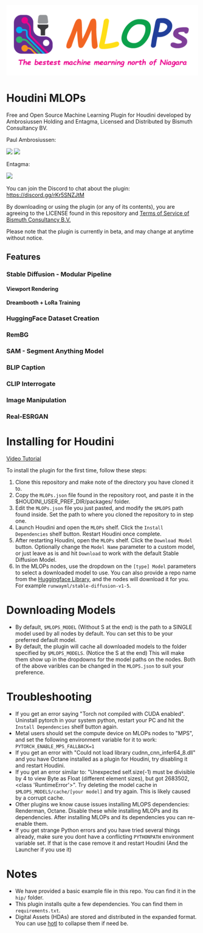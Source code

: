 ![SideFXLabs logo](https://github.com/Bismuth-Consultancy-BV/MLOPs/blob/main/help/images/mlops_banner.png)

# Houdini MLOPs
Free and Open Source Machine Learning Plugin for Houdini developed by Ambrosiussen Holding and Entagma, Licensed and Distributed by Bismuth Consultancy BV.

Paul Ambrosiussen:

[![](https://img.shields.io/badge/twitter-%230077B5.svg?style=for-the-badge&logo=twitter)](https://twitter.com/ambrosiussen_p)
[![](https://img.shields.io/badge/linkedin-%230077B5.svg?style=for-the-badge&logo=linkedin)](https://www.linkedin.com/in/paulambrosiussen/)

Entagma:

[![](https://img.shields.io/badge/twitter-%230077B5.svg?style=for-the-badge&logo=twitter)](https://twitter.com/entagma)

You can join the Discord to chat about the plugin: https://discord.gg/rKr5SNZJtM

By downloading or using the plugin (or any of its contents), you are agreeing to the LICENSE found in this repository and [Terms of Service of Bismuth Consultancy B.V.](https://www.bismuthconsultancy.com/s/EN_Terms_And_Conditions-f5sk.pdf)

Please note that the plugin is currently in beta, and may change at anytime without notice.



## Features
### Stable Diffusion - Modular Pipeline
#### Viewport Rendering
#### Dreambooth + LoRa Training
### HuggingFace Dataset Creation
### RemBG
### SAM - Segment Anything Model
### BLIP Caption
### CLIP Interrogate
### Image Manipulation
### Real-ESRGAN



# Installing for Houdini
[Video Tutorial](https://youtu.be/rtgghkYKKLY)

To install the plugin for the first time, follow these steps:
1. Clone this repository and make note of the directory you have cloned it to.
2. Copy the `MLOPs.json` file found in the repository root, and paste it in the $HOUDINI_USER_PREF_DIR/packages/ folder.
3. Edit the `MLOPs.json` file you just pasted, and modify the `$MLOPS` path found inside. Set the path to where you cloned the repository to in step one.
4. Launch Houdini and open the `MLOPs` shelf. Click the `Install Dependencies` shelf button. Restart Houdini once complete.
5. After restarting Houdini, open the `MLOPs` shelf. Click the `Download Model` button. Optionally change the `Model Name` parameter to a custom model, or just leave as is and hit `Download` to work with the default Stable Diffusion Model.
6. In the MLOPs nodes, use the dropdown on the `[type] Model` parameters to select a downloaded model to use. You can also provide a repo name from the [Huggingface Library](https://huggingface.co/models?pipeline_tag=text-to-image&sort=downloads), and the nodes will download it for you. For example `runwayml/stable-diffusion-v1-5`.


# Downloading Models
- By default, `$MLOPS_MODEL` (Without S at the end) is the path to a SINGLE model used by all nodes by default. You can set this to be your preferred default model.
- By default, the plugin will cache all downloaded models to the folder specified by `$MLOPS_MODELS`. (Notice the S at the end) This will make them show up in the dropdowns for the model paths on the nodes.
Both of the above varibles can be changed in the `MLOPS.json` to suit your preference.

# Troubleshooting
- If you get an error saying "Torch not compiled with CUDA enabled". Uninstall pytorch in your system python, restart your PC and hit the `Install Dependencies` shelf button again. 
- Metal users should set the compute device on MLOPs nodes to "MPS", and set the following environment variable for it to work: `PYTORCH_ENABLE_MPS_FALLBACK=1`
- If you get an error with "Could not load library cudnn_cnn_infer64_8.dll" and you have Octane installed as a plugin for Houdini, try disabling it and restart Houdini.
- If you get an error similar to: "Unexpected self.size(-1) must be divisible by 4 to view Byte as Float (different element sizes), but got 2683502, <class 'RuntimeError'>". Try deleting the model cache in `$MLOPS_MODELS/cache/[your model]` and try again. This is likely caused by a corrupt cache.
- Other plugins we know cause issues installing MLOPS dependencies: Renderman, Octane. Disable these while installing MLOPs and its dependencies. After installing MLOPs and its dependencies you can re-enable them.
- If you get strange Python errors and you have tried several things already, make sure you dont have a conflicting `PYTHONPATH` environment variable set. If that is the case remove it and restart Houdini (And the Launcher if you use it)

# Notes
- We have provided a basic example file in this repo. You can find it in the `hip/` folder.
- This plugin installs quite a few dependencies. You can find them in `requirements.txt`.
- Digital Assets (HDAs) are stored and distributed in the expanded format. You can use [hotl](https://www.sidefx.com/docs/houdini/ref/utils/hotl.html) to collapse them if need be.
